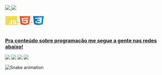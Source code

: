 
 <div>
   <a href="https://github.com/MatheusSantos087">
   <img height="180em" src="https://github-readme-stats.vercel.app/api?username=MatheusSantos087&show_icons=true&theme=tokyonight&include_all_commits=true&count_private=true"/>
   <img height="180em" src="https://github-readme-stats.vercel.app/api/top-langs/?username=MatheusSantos087&layout=compact&langs_count=6&theme=tokyonight"/>

</div>
<div style="display: inline_block"><br>
  <img align="center" alt="Js" height="30" width="40" src="https://raw.githubusercontent.com/devicons/devicon/master/icons/javascript/javascript-plain.svg">
  <img align="center" alt="HTML" height="30" width="40" src="https://raw.githubusercontent.com/devicons/devicon/master/icons/html5/html5-original.svg">
  <img align="center" alt="CSS" height="30" width="40" src="https://raw.githubusercontent.com/devicons/devicon/master/icons/css3/css3-original.svg">
</div>
 
 <br>
 
  ### Pra conteúdo sobre programação me segue a gente nas redes abaixo!
 

<div> 
 <a href="https://instagram.com/matheussantos087?igshid=OTk0YzhjMDVlZA==" target="_blank"><img src="https://img.shields.io/badge/-Instagram-%23E4405F?style=for-the- badge&logo=instagram&logoColor=white" target="_blank"></a> <a href="https://discord.gg/5DVhGKVf4h" target="_blank"><img src="https://img.shields.io/badge/Discord-7289DA?style=for-the-badge&logo= discord&logoColor=white" target="_blank"></a> <a href ="mailto:matheussantosxy@gmail.com"><img src="https://img.shields.io/badge/-Gmail-%23333?style=for-the-badge&logo=gmail&logoColor=white" alvo ="_blank"></a> <a href="http://www.linkedin.com/in/matheus-santos-12b60a233" target="_blank"><img src="https://img.shields.io/badge/-LinkedIn-%230077B5?style= for-the-badge&logo=linkedin&logoColor=white" target="_blank"></a>

 
  ![Snake animation](https://github.com/MatheusSantos087/MatheusSantos087/blob/output/github-contribution-grid-snake.svg)

</div>
